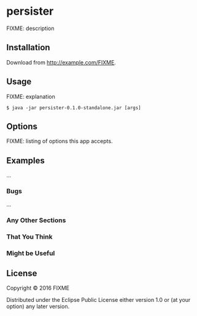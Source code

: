 # persister

FIXME: description

## Installation

Download from http://example.com/FIXME.

## Usage

FIXME: explanation

    $ java -jar persister-0.1.0-standalone.jar [args]

## Options

FIXME: listing of options this app accepts.

## Examples

...

### Bugs

...

### Any Other Sections
### That You Think
### Might be Useful

## License

Copyright © 2016 FIXME

Distributed under the Eclipse Public License either version 1.0 or (at
your option) any later version.
